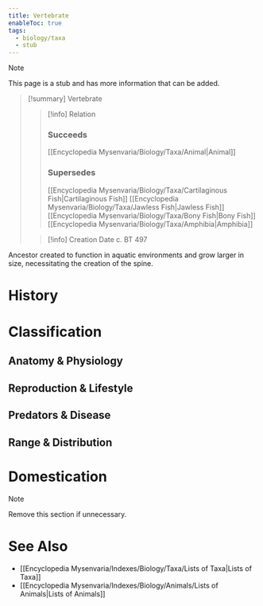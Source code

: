 ```yaml
---
title: Vertebrate
enableToc: true
tags:
  - biology/taxa
  - stub
---
```


> [!note]
> This page is a stub and has more information that can be added.

> [!summary] Vertebrate
> > [!info] Relation
> > ### Succeeds
> > [[Encyclopedia Mysenvaria/Biology/Taxa/Animal|Animal]]
> > ### Supersedes
> > [[Encyclopedia Mysenvaria/Biology/Taxa/Cartilaginous Fish|Cartilaginous Fish]]
> > [[Encyclopedia Mysenvaria/Biology/Taxa/Jawless Fish|Jawless Fish]]
> > [[Encyclopedia Mysenvaria/Biology/Taxa/Bony Fish|Bony Fish]]
> > [[Encyclopedia Mysenvaria/Biology/Taxa/Amphibia|Amphibia]]
>
> > [!info] Creation Date
> > c. BT 497

Ancestor created to function in aquatic environments and grow larger in size, necessitating the creation of the spine.
# History

# Classification
## Anatomy & Physiology

## Reproduction & Lifestyle

## Predators & Disease

## Range & Distribution

# Domestication

> [!note]
> Remove this section if unnecessary.
# See Also
- [[Encyclopedia Mysenvaria/Indexes/Biology/Taxa/Lists of Taxa|Lists of Taxa]]
- [[Encyclopedia Mysenvaria/Indexes/Biology/Animals/Lists of Animals|Lists of Animals]]